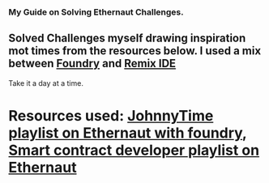 ### My Guide on Solving Ethernaut Challenges.

## Solved Challenges myself drawing inspiration mot times from the resources below. I used a mix between [Foundry](https://book.getfoundry.sh/) and [Remix IDE](https://remix.ethereum.org/)

Take it a day at a time.
# Resources used: [JohnnyTime playlist on Ethernaut with foundry](https://youtube.com/playlist?list=PLKXasCp8iWpjYKwk0hcdVDVZlpW_NGEYS&si=W36jMCqBR30A3Ig0), [Smart contract developer playlist on Ethernaut](https://youtube.com/playlist?list=PLO5VPQH6OWdWh5ehvlkFX-H3gRObKvSL6&si=0w3DlTj1W8LX8ZkV)
